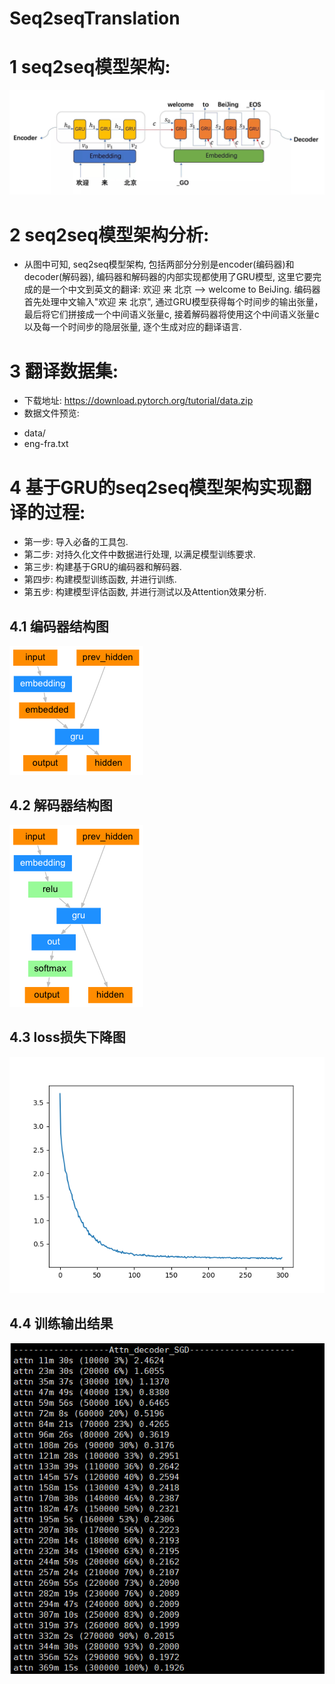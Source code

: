 # Seq2seqTranslation

# 1 seq2seq模型架构:
![](plt/seq2seq.png)

# 2 seq2seq模型架构分析:
* 从图中可知, seq2seq模型架构, 包括两部分分别是encoder(编码器)和decoder(解码器), 编码器和解码器的内部实现都使用了GRU模型, 这里它要完成的是一个中文到英文的翻译: 欢迎 来 北京 --> welcome to BeiJing. 编码器首先处理中文输入"欢迎 来 北京", 通过GRU模型获得每个时间步的输出张量，最后将它们拼接成一个中间语义张量c, 接着解码器将使用这个中间语义张量c以及每一个时间步的隐层张量, 逐个生成对应的翻译语言.


# 3 翻译数据集:

* 下载地址: https://download.pytorch.org/tutorial/data.zip
* 数据文件预览:
- data/
- eng-fra.txt

# 4 基于GRU的seq2seq模型架构实现翻译的过程:

* 第一步: 导入必备的工具包.
* 第二步: 对持久化文件中数据进行处理, 以满足模型训练要求.
* 第三步: 构建基于GRU的编码器和解码器.
* 第四步: 构建模型训练函数, 并进行训练.
* 第五步: 构建模型评估函数, 并进行测试以及Attention效果分析.

## 4.1 编码器结构图
![](plt/编码器结构图.png)

## 4.2 解码器结构图
![](plt/解码器结构图.png)

## 4.3 loss损失下降图
![](plt/s2s_loss_attn_03.png)

## 4.4 训练输出结果
![](plt/30W次迭代-0.19.jpg)
